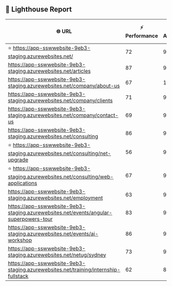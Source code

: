 ## 🚀 Lighthouse Report

| 🌐 URL | ⚡ Performance | ♿ Accessibility | ✅ Best Practices | 🔍 SEO | 📦 Bundle Size | 🗑️ Unused Bundle |
| --- | ----------- | ------------- | -------------- | --- | ---------------- | ---------------- |
| ⭐ https://app-sswwebsite-9eb3-staging.azurewebsites.net/ | 72 | 91 | 74 | 69 | 7.59 MB | 4.69 MB |
| https://app-sswwebsite-9eb3-staging.azurewebsites.net/articles | 87 | 96 | 74 | 57 | 4.09 MB | 1.89 MB |
| https://app-sswwebsite-9eb3-staging.azurewebsites.net/company/about-us | 67 | 100 | 74 | 69 | 3.98 MB | 1.84 MB |
| https://app-sswwebsite-9eb3-staging.azurewebsites.net/company/clients | 71 | 94 | 74 | 69 | 4.35 MB | 2.07 MB |
| https://app-sswwebsite-9eb3-staging.azurewebsites.net/company/contact-us | 69 | 90 | 74 | 61 | 7.59 MB | 4.69 MB |
| https://app-sswwebsite-9eb3-staging.azurewebsites.net/consulting | 86 | 90 | 70 | 69 | 7.59 MB | 4.66 MB |
| ⭐ https://app-sswwebsite-9eb3-staging.azurewebsites.net/consulting/net-upgrade | 56 | 95 | 56 | 61 | 7.59 MB | 4.66 MB |
| ⭐ https://app-sswwebsite-9eb3-staging.azurewebsites.net/consulting/web-applications | 67 | 98 | 74 | 61 | 4.26 MB | 1.99 MB |
| https://app-sswwebsite-9eb3-staging.azurewebsites.net/employment | 63 | 94 | 74 | 66 | 4.23 MB | 1.90 MB |
| https://app-sswwebsite-9eb3-staging.azurewebsites.net/events/angular-superpowers-tour | 83 | 96 | 70 | 69 | 7.34 MB | 4.51 MB |
| https://app-sswwebsite-9eb3-staging.azurewebsites.net/events/ai-workshop | 86 | 90 | 70 | 61 | 7.34 MB | 4.54 MB |
| https://app-sswwebsite-9eb3-staging.azurewebsites.net/netug/sydney | 73 | 92 | 74 | 61 | 4.46 MB | 2.17 MB |
| https://app-sswwebsite-9eb3-staging.azurewebsites.net/training/internship-fullstack | 62 | 87 | 74 | 69 | 3.98 MB | 1.87 MB |